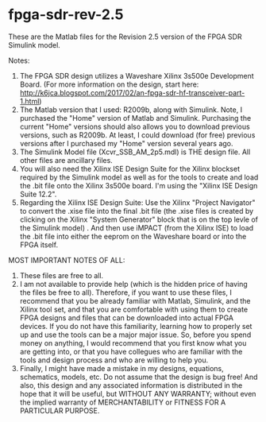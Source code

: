 # fpga-sdr-rev-2.5

These are the Matlab files for the Revision 2.5 version of the FPGA SDR Simulink model.

Notes:
1.  The FPGA SDR design utilizes a Waveshare Xilinx 3s500e Development Board.  (For more information on the design, start here: http://k6jca.blogspot.com/2017/02/an-fpga-sdr-hf-transceiver-part-1.html)
2.  The Matlab version that I used:  R2009b, along with Simulink.  Note, I purchased the "Home" version of Matlab and Simulink.  Purchasing the current "Home" versions should also allows you to download previous versions, such as R2009b.  At least, I could download (for free) previous versions after I purchased my "Home" version several years ago.
3.  The Simulink Model file (Xcvr_SSB_AM_2p5.mdl) is THE design file.  All other files are ancillary files.
4.  You will also need the Xilinx ISE Design Suite for the Xilinx blockset required by the Simulink model as well as for the tools to create and load the .bit file onto the Xilinx 3s500e board.  I'm using the "Xilinx ISE Design Suite  12.2".
5.  Regarding the Xilinx ISE Design Suite:  Use the Xilinx "Project Navigator" to convert the .xise file into the final .bit file (the .xise files is created by clicking on the Xilinx "System Generator" block that is on the top levle of the Simulink model) .  And then use iMPACT (from the Xilinx ISE) to load the .bit file into either the eeprom on the Waveshare board or into the FPGA itself.

MOST IMPORTANT NOTES OF ALL:
1.  These files are free to all.
2.  I am not available to provide help (which is the hidden price of having the files be free to all).  Therefore, if you want to use these files, I recommend that you be already familiar with Matlab, Simulink, and the Xilinx tool set, and that you are comfortable with using them to create FPGA designs and files that can be downloaded into actual FPGA devices.  If you do not have this familiarity, learning how to properly set up and use the tools can be a major major issue.  So, before you spend money on anything, I would recommend that you first know what you are getting into, or that you have collegues who are familiar with the tools and design process and who are willing to help you.
3.  Finally, I might have made a mistake in my designs, equations, schematics, models, etc. Do not assume that the design is bug free!  And also, this design and any associated information is distributed in the hope that it will be useful, but WITHOUT ANY WARRANTY; without even the implied warranty of MERCHANTABILITY or FITNESS FOR A PARTICULAR PURPOSE.
